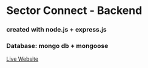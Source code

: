 # Sector Connect - Backend

### created with node.js + express.js
### Database: mongo db + mongoose

[Live Website](https://phonebook-app-fullstack.fly.dev/)